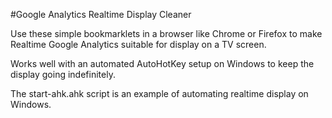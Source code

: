 #Google Analytics Realtime Display Cleaner

Use these simple bookmarklets in a browser like Chrome or Firefox to make Realtime Google Analytics suitable for display on a TV screen.

Works well with an automated AutoHotKey setup on Windows to keep the display going indefinitely.

The start-ahk.ahk script is an example of automating realtime display on Windows.